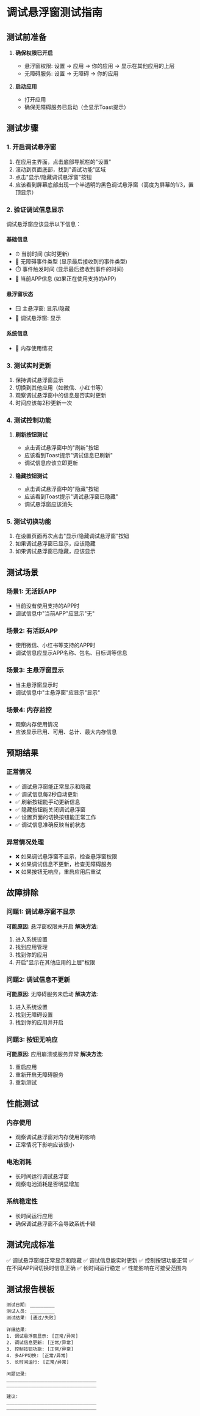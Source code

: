 # 调试悬浮窗测试指南

## 测试前准备

1. **确保权限已开启**
   - 悬浮窗权限: 设置 → 应用 → 你的应用 → 显示在其他应用的上层
   - 无障碍服务: 设置 → 无障碍 → 你的应用

2. **启动应用**
   - 打开应用
   - 确保无障碍服务已启动（会显示Toast提示）

## 测试步骤

### 1. 开启调试悬浮窗
1. 在应用主界面，点击底部导航栏的"设置"
2. 滚动到页面底部，找到"调试功能"区域
3. 点击"显示/隐藏调试悬浮窗"按钮
4. 应该看到屏幕底部出现一个半透明的黑色调试悬浮窗（高度为屏幕的1/3，置顶显示）

### 2. 验证调试信息显示
调试悬浮窗应该显示以下信息：

#### 基础信息
- ⏰ 当前时间 (实时更新)
- 📡 无障碍事件类型 (显示最后接收到的事件类型)
- ⏱️ 事件触发时间 (显示最后接收到事件的时间)
- 📱 当前APP信息 (如果正在使用支持的APP)

#### 悬浮窗状态
- 🪟 主悬浮窗: 显示/隐藏
- 🔧 调试悬浮窗: 显示

#### 系统信息
- 💾 内存使用情况

### 3. 测试实时更新
1. 保持调试悬浮窗显示
2. 切换到其他应用（如微信、小红书等）
3. 观察调试悬浮窗中的信息是否实时更新
4. 时间应该每2秒更新一次

### 4. 测试控制功能
1. **刷新按钮测试**
   - 点击调试悬浮窗中的"刷新"按钮
   - 应该看到Toast提示"调试信息已刷新"
   - 调试信息应该立即更新

2. **隐藏按钮测试**
   - 点击调试悬浮窗中的"隐藏"按钮
   - 应该看到Toast提示"调试悬浮窗已隐藏"
   - 调试悬浮窗应该消失

### 5. 测试切换功能
1. 在设置页面再次点击"显示/隐藏调试悬浮窗"按钮
2. 如果调试悬浮窗已显示，应该隐藏
3. 如果调试悬浮窗已隐藏，应该显示

## 测试场景

### 场景1: 无活跃APP
- 当前没有使用支持的APP时
- 调试信息中"当前APP"应显示"无"

### 场景2: 有活跃APP
- 使用微信、小红书等支持的APP时
- 调试信息应显示APP名称、包名、目标词等信息

### 场景3: 主悬浮窗显示
- 当主悬浮窗显示时
- 调试信息中"主悬浮窗"应显示"显示"

### 场景4: 内存监控
- 观察内存使用情况
- 应该显示已用、可用、总计、最大内存信息

## 预期结果

### 正常情况
- ✅ 调试悬浮窗能正常显示和隐藏
- ✅ 调试信息每2秒自动更新
- ✅ 刷新按钮能手动更新信息
- ✅ 隐藏按钮能关闭调试悬浮窗
- ✅ 设置页面的切换按钮能正常工作
- ✅ 调试信息准确反映当前状态

### 异常情况处理
- ❌ 如果调试悬浮窗不显示，检查悬浮窗权限
- ❌ 如果调试信息不更新，检查无障碍服务
- ❌ 如果按钮无响应，重启应用后重试

## 故障排除

### 问题1: 调试悬浮窗不显示
**可能原因**: 悬浮窗权限未开启
**解决方法**: 
1. 进入系统设置
2. 找到应用管理
3. 找到你的应用
4. 开启"显示在其他应用的上层"权限

### 问题2: 调试信息不更新
**可能原因**: 无障碍服务未启动
**解决方法**:
1. 进入系统设置
2. 找到无障碍设置
3. 找到你的应用并开启

### 问题3: 按钮无响应
**可能原因**: 应用崩溃或服务异常
**解决方法**:
1. 重启应用
2. 重新开启无障碍服务
3. 重新测试

## 性能测试

### 内存使用
- 观察调试悬浮窗对内存使用的影响
- 正常情况下影响应该很小

### 电池消耗
- 长时间运行调试悬浮窗
- 观察电池消耗是否明显增加

### 系统稳定性
- 长时间运行应用
- 确保调试悬浮窗不会导致系统卡顿

## 测试完成标准

✅ 调试悬浮窗能正常显示和隐藏
✅ 调试信息能实时更新
✅ 控制按钮功能正常
✅ 在不同APP间切换时信息正确
✅ 长时间运行稳定
✅ 性能影响在可接受范围内

## 测试报告模板

```
测试日期: _________
测试人员: _________
测试结果: [通过/失败]

详细结果:
1. 调试悬浮窗显示: [正常/异常]
2. 调试信息更新: [正常/异常]
3. 控制按钮功能: [正常/异常]
4. 多APP切换: [正常/异常]
5. 长时间运行: [正常/异常]

问题记录:
_________________________________
_________________________________

建议:
_________________________________
_________________________________
``` 